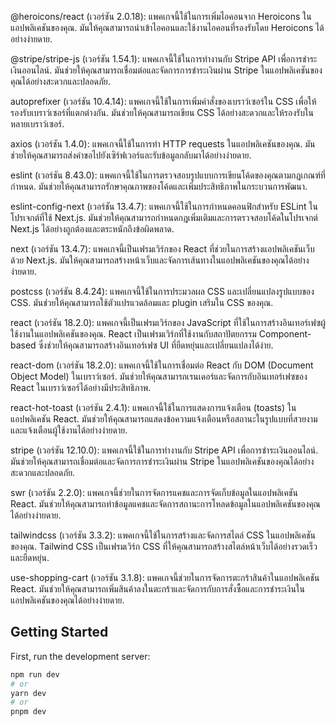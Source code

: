 @heroicons/react (เวอร์ชัน 2.0.18): แพคเกจนี้ใช้ในการเพิ่มไอคอนจาก Heroicons ในแอปพลิเคชันของคุณ. มันให้คุณสามารถนำเข้าไอคอนและใช้งานไอคอนที่รองรับโดย Heroicons ได้อย่างง่ายดาย.

@stripe/stripe-js (เวอร์ชัน 1.54.1): แพคเกจนี้ใช้ในการทำงานกับ Stripe API เพื่อการชำระเงินออนไลน์. มันช่วยให้คุณสามารถเชื่อมต่อและจัดการการชำระเงินผ่าน Stripe ในแอปพลิเคชันของคุณได้อย่างสะดวกและปลอดภัย.

autoprefixer (เวอร์ชัน 10.4.14): แพคเกจนี้ใช้ในการเพิ่มคำสั่งของเบราว์เซอร์ใน CSS เพื่อให้รองรับเบราว์เซอร์ที่แตกต่างกัน. มันช่วยให้คุณสามารถเขียน CSS ได้อย่างสะดวกและให้รองรับในหลายเบราว์เซอร์.

axios (เวอร์ชัน 1.4.0): แพคเกจนี้ใช้ในการทำ HTTP requests ในแอปพลิเคชันของคุณ. มันช่วยให้คุณสามารถส่งคำขอไปยังเซิร์ฟเวอร์และรับข้อมูลกลับมาได้อย่างง่ายดาย.

eslint (เวอร์ชัน 8.43.0): แพคเกจนี้ใช้ในการตรวจสอบรูปแบบการเขียนโค้ดของคุณตามกฎเกณฑ์ที่กำหนด. มันช่วยให้คุณสามารถรักษาคุณภาพของโค้ดและเพิ่มประสิทธิภาพในกระบวนการพัฒนา.

eslint-config-next (เวอร์ชัน 13.4.7): แพคเกจนี้ใช้ในการกำหนดคอนฟิกสำหรับ ESLint ในโปรเจกต์ที่ใช้ Next.js. มันช่วยให้คุณสามารถกำหนดกฎเพิ่มเติมและการตรวจสอบโค้ดในโปรเจกต์ Next.js ได้อย่างถูกต้องและตระหนักถึงข้อผิดพลาด.

next (เวอร์ชัน 13.4.7): แพคเกจนี้เป็นเฟรมเวิร์กของ React ที่ช่วยในการสร้างแอปพลิเคชันเว็บด้วย Next.js. มันให้คุณสามารถสร้างหน้าเว็บและจัดการเส้นทางในแอปพลิเคชันของคุณได้อย่างง่ายดาย.

postcss (เวอร์ชัน 8.4.24): แพคเกจนี้ใช้ในการประมวลผล CSS และเปลี่ยนแปลงรูปแบบของ CSS. มันช่วยให้คุณสามารถใช้ตัวแปรแวดล้อมและ plugin เสริมใน CSS ของคุณ.

react (เวอร์ชัน 18.2.0): แพคเกจนี้เป็นเฟรมเวิร์กของ JavaScript ที่ใช้ในการสร้างอินเทอร์เฟซผู้ใช้งานในแอปพลิเคชันของคุณ. React เป็นเฟรมเวิร์กที่ใช้งานกับสถาปัตยกรรม Component-based ซึ่งช่วยให้คุณสามารถสร้างอินเทอร์เฟซ UI ที่ยืดหยุ่นและเปลี่ยนแปลงได้ง่าย.

react-dom (เวอร์ชัน 18.2.0): แพคเกจนี้ใช้ในการเชื่อมต่อ React กับ DOM (Document Object Model) ในเบราว์เซอร์. มันช่วยให้คุณสามารถเรนเดอร์และจัดการกับอินเทอร์เฟซของ React ในเบราว์เซอร์ได้อย่างมีประสิทธิภาพ.

react-hot-toast (เวอร์ชัน 2.4.1): แพคเกจนี้ใช้ในการแสดงการแจ้งเตือน (toasts) ในแอปพลิเคชัน React. มันช่วยให้คุณสามารถแสดงข้อความแจ้งเตือนหรือสถานะในรูปแบบที่สวยงามและแจ้งเตือนผู้ใช้งานได้อย่างง่ายดาย.

stripe (เวอร์ชัน 12.10.0): แพคเกจนี้ใช้ในการทำงานกับ Stripe API เพื่อการชำระเงินออนไลน์. มันช่วยให้คุณสามารถเชื่อมต่อและจัดการการชำระเงินผ่าน Stripe ในแอปพลิเคชันของคุณได้อย่างสะดวกและปลอดภัย.

swr (เวอร์ชัน 2.2.0): แพคเกจนี้ช่วยในการจัดการแคชและการจัดเก็บข้อมูลในแอปพลิเคชัน React. มันช่วยให้คุณสามารถทำข้อมูลแคชและจัดการสถานะการโหลดข้อมูลในแอปพลิเคชันของคุณได้อย่างง่ายดาย.

tailwindcss (เวอร์ชัน 3.3.2): แพคเกจนี้ใช้ในการสร้างและจัดการสไตล์ CSS ในแอปพลิเคชันของคุณ. Tailwind CSS เป็นเฟรมเวิร์ก CSS ที่ให้คุณสามารถสร้างสไตล์หน้าเว็บได้อย่างรวดเร็วและยืดหยุ่น.

use-shopping-cart (เวอร์ชัน 3.1.8): แพคเกจนี้ช่วยในการจัดการตะกร้าสินค้าในแอปพลิเคชัน React. มันช่วยให้คุณสามารถเพิ่มสินค้าลงในตะกร้าและจัดการกับการสั่งซื้อและการชำระเงินในแอปพลิเคชันของคุณได้อย่างง่ายดาย.






## Getting Started
First, run the development server:

```bash
npm run dev
# or
yarn dev
# or
pnpm dev
```


